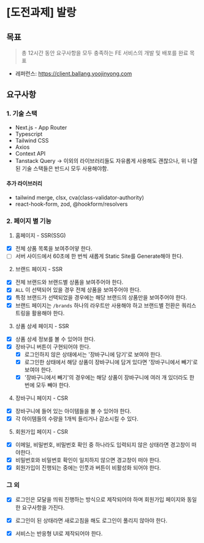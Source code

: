 # [도전과제] 발랑
## 목표
> 총 12시간 동안 요구사항을 모두 충족하는 FE 서비스의 개발 및 배포를 완료 목표
- 레퍼런스: https://client.ballang.yoojinyong.com

## 요구사항
### 1. 기술 스택
- Next.js - App Router
- Typescript
- Tailwind CSS
- Axios
- Context API
- Tanstack Query
-> 이외의 라이브러리들도 자유롭게 사용해도 괜찮으나, 위 나열된 기술 스택들은 반드시 모두 사용해야함.
#### 추가 라이브러리
- tailwind merge, clsx, cva(class-validator-authority)
- react-hook-form, zod, @hookform/resolvers

### 2. 페이지 별 기능
1. 홈페이지 - SSR(SSG)
- [x] 전체 상품 목록을 보여주어얗 한다.
- [ ] 서버 사이드에서 60초에 한 번씩 새롭게 Static Site를 Generate해야 한다.
2. 브랜드 페이지 - SSR
- [x] 전체 브랜드와 브랜드별 상품을 보여주어야 한다.
- [x] `ALL` 이 선택되어 있을 경우 전체 상품을 보여주어야 한다.
- [x] 특정 브랜드가 선택되었을 경우에는 해당 브랜드의 상품만을 보여주어야 한다.
- [x] 브랜드 페이지는 `/brands` 하나의 라우트만 사용해야 하고 브랜드별 전환은 쿼리스트링을 활용해야 한다.
3. 상품 상세 페이지 - SSR
- [x] 상품 상세 정보를 볼 수 있어야 한다.
- [x] 장바구니 버튼이 구현되어야 한다.
  - [x] 로그인하지 않은 상태에서는 '장바구니에 담기'로 보여야 한다.
  - [x] 로그인한 상태에서 해당 상품이 장바구니에 담겨 있다면 '장바구니에서 빼기'로 보여야 한다.
  - [x] '장바구니에서 빼기'의 경우에는 해당 상품이 장바구니에 여러 개 있더라도 한 번에 모두 빼야 한다.
4. 장바구니 페이지 - CSR
- [x] 장바구니에 들어 있는 아이템들을 볼 수 있어야 한다.
- [x] 각 아이템들의 수량을 1개씩 들리거나 감소시킬 수 있다.
5. 회원가입 페이지 - CSR
- [x] 이메일, 비밀번호, 비밀번호 확인 중 하나라도 입력되지 않은 상태라면 경고창이 떠야한다.
- [x] 비밀번호와 비밀번호 확인이 일치하지 않으면 경고창이 떠야 한다.
- [x] 회원가입이 진행되는 중에는 인풋과 버튼이 비활성화 되어야 한다.

### 그 외 
- [x] 로그인은 모달을 띄워 진행하는 방식으로 제작되어야 하며 회원가입 페이지와 동일한 요구사항을 가진다.
- [x] 로그인이 된 상태라면 새로고침을 해도 로그인이 풀리지 않아야 한다.
- [x] 서비스는 반응형 UI로 제작되어야 한다.


